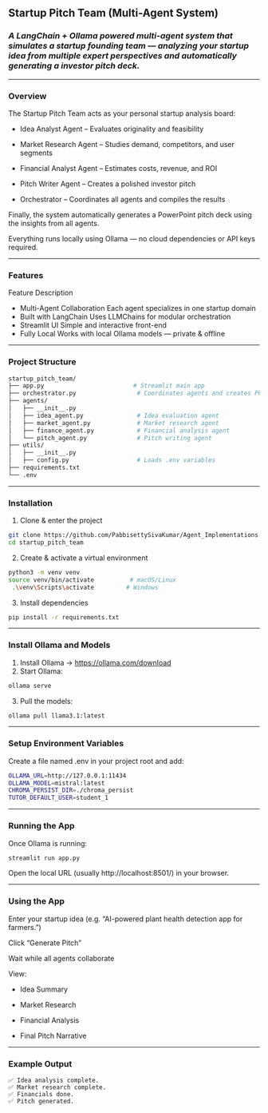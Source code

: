 ## Startup Pitch Team (Multi-Agent System)

### ***A LangChain + Ollama powered multi-agent system that simulates a startup founding team — analyzing your startup idea from multiple expert perspectives and automatically generating a investor pitch deck.***
---
### Overview

The Startup Pitch Team acts as your personal startup analysis board:

- Idea Analyst Agent – Evaluates originality and feasibility

- Market Research Agent – Studies demand, competitors, and user segments

- Financial Analyst Agent – Estimates costs, revenue, and ROI

- Pitch Writer Agent – Creates a polished investor pitch

- Orchestrator – Coordinates all agents and compiles the results

Finally, the system automatically generates a PowerPoint pitch deck using the insights from all agents.

Everything runs locally using Ollama — no cloud dependencies or API keys required.

---

### Features
Feature	Description
- Multi-Agent Collaboration	Each agent specializes in one startup domain
- Built with LangChain	Uses LLMChains for modular orchestration
- Streamlit UI	Simple and interactive front-end
- Fully Local	Works with local Ollama models — private & offline

---

### Project Structure

```bash
startup_pitch_team/
├── app.py                         # Streamlit main app
├── orchestrator.py                 # Coordinates agents and creates PPT
├── agents/
│   ├── __init__.py
│   ├── idea_agent.py               # Idea evaluation agent
│   ├── market_agent.py             # Market research agent
│   ├── finance_agent.py            # Financial analysis agent
│   └── pitch_agent.py              # Pitch writing agent
├── utils/
│   ├── __init__.py
│   ├── config.py                   # Loads .env variables
├── requirements.txt
└── .env
```
---
### Installation
1. Clone & enter the project
```bash
git clone https://github.com/PabbisettySivaKumar/Agent_Implementations.git
cd startup_pitch_team
```
2. Create & activate a virtual environment

```bash
python3 -m venv venv
source venv/bin/activate          # macOS/Linux
 .\venv\Scripts\activate         # Windows
```
3. Install dependencies

```bash
pip install -r requirements.txt
```
---
### Install Ollama and Models
1. Install Ollama → https://ollama.com/download
2. Start Ollama:
```bash
ollama serve
```
3. Pull the models:
```bash
ollama pull llama3.1:latest
```
---
### Setup Environment Variables
Create a file named .env in your project root and add:
```bash
OLLAMA_URL=http://127.0.0.1:11434
OLLAMA_MODEL=mistral:latest
CHROMA_PERSIST_DIR=./chroma_persist
TUTOR_DEFAULT_USER=student_1
```
---
### Running the App
Once Ollama is running:
```bash
streamlit run app.py
```
Open the local URL (usually http://localhost:8501/) in your browser.

---
### Using the App

Enter your startup idea (e.g. “AI-powered plant health detection app for farmers.”)

Click “Generate Pitch”

Wait while all agents collaborate

View:

- Idea Summary

- Market Research

- Financial Analysis

- Final Pitch Narrative

---
### Example Output

```pgsql
✅ Idea analysis complete.
✅ Market research complete.
✅ Financials done.
✅ Pitch generated.
```
